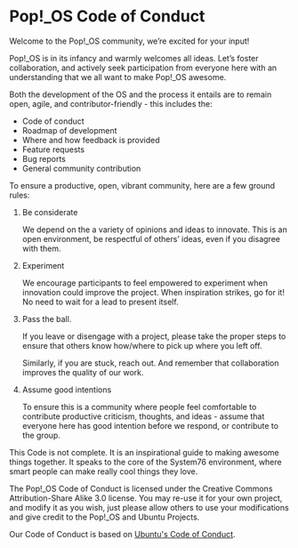# Pop\!\_OS Code of Conduct

Welcome to the Pop\!\_OS community, we’re excited for your input!

Pop\!\_OS is in its infancy and warmly welcomes all ideas. Let’s foster collaboration, and actively seek participation from everyone here with an understanding that we all want to make Pop\!\_OS awesome.

Both the development of the OS and the process it entails are to remain open, agile, and contributor-friendly - this includes the:
- Code of conduct
- Roadmap of development
- Where and how feedback is provided
- Feature requests
- Bug reports
- General community contribution

To ensure a productive, open, vibrant community, here are a few ground rules:

1. Be considerate

   We depend on the a variety of opinions and ideas to innovate. This is an open environment, be respectful of others’ ideas, even if you disagree with them.

2. Experiment

   We encourage participants to feel empowered to experiment when innovation could improve the project. When inspiration strikes, go for it! No need to wait for a lead to present itself.

3. Pass the ball.

   If you leave or disengage with a project, please take the proper steps to ensure that others know how/where to pick up where you left off.

   Similarly, if you are stuck, reach out. And remember that collaboration improves the quality of our work.

4. Assume good intentions

   To ensure this is a community where people feel comfortable to contribute productive criticism, thoughts, and ideas - assume that everyone here has good intention before we respond, or contribute to the group.

This Code is not complete. It is an inspirational guide to making awesome things together. It speaks to the core of the System76 environment, where smart people can make really cool things they love.

The Pop\!\_OS Code of Conduct is licensed under the Creative Commons Attribution-Share Alike 3.0 license. You may re-use it for your own project, and modify it as you wish, just please allow others to use your modifications and give credit to the Pop\!\_OS and Ubuntu Projects.

Our Code of Conduct is based on [Ubuntu's Code of Conduct](https://www.ubuntu.com/about/about-ubuntu/conduct).
